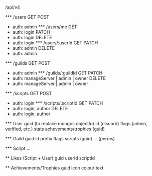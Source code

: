 /api/v4

*** /users
GET
POST
- auth: admin
*** /users/me
GET
- auth: login
PATCH
- auth: login
DELETE
- auth: login
*** /users/:userId
GET
PATCH
- auth: admin
DELETE
- auth: admin

*** /guilds
GET
POST
- auth: admin
*** /guilds/:guildId
GET
PATCH
- auth: manageServer | admin | owner
DELETE
- auth: manageServer | admin | owner

*** /scripts
GET
POST
- auth: login
*** /scripts/:scriptId
GET
PATCH
- auth: login, author
DELETE
- auth: login, author

*** User
guid (to replace mongos objectId)
id (discord)
flags (admin, verified, etc.)
stats
achevements/trophies (guid)

*** Guild
guid
id
prefix
flags
scripts (guid)
... (perms)

*** Script
...

** Likes (Script + User)
guid
userId
scriptId

** Achievements/Trophies
guid
icon
colour
text
